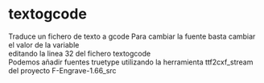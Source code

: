 # textogcode
Traduce un fichero de texto a gcode
Para cambiar la fuente basta cambiar el valor de la variable <fontfile> </br>
editando la linea 32 del fichero textogcode </br>
Podemos añadir fuentes truetype utilizando la herramienta ttf2cxf_stream </br>
del proyecto F-Engrave-1.66_src

